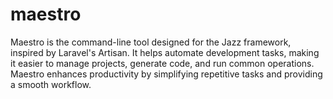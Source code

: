 # maestro
Maestro is the command-line tool designed for the Jazz framework, inspired by Laravel's Artisan. It helps automate development tasks, making it easier to manage projects, generate code, and run common operations. Maestro enhances productivity by simplifying repetitive tasks and providing a smooth workflow.

